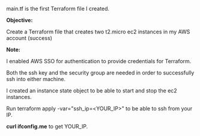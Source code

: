 main.tf is the first Terraform file I created. 


**Objective:**

Create a Terraform file that creates two t2.micro ec2 instances in my AWS account (success)



**Note:**

I enabled AWS SSO for authentication to provide credentials for Terraform.

Both the ssh key and the security group are needed in order to successfully ssh into either machine.

I created an instance state object to be able to start and stop the ec2 instances.

Run terraform apply -var="ssh_ip=<YOUR_IP>" to be able to ssh from your IP. 

**curl ifconfig.me** to get YOUR_IP.
